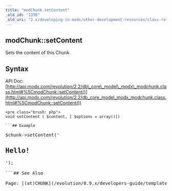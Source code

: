 ```yaml
---
title: "modChunk.setContent"
_old_id: "1338"
_old_uri: "2.x/developing-in-modx/other-development-resources/class-reference/modchunk/modchunk.setcontent"
---
```


## modChunk::setContent

Sets the content of this Chunk.

## Syntax

API Doc: [http://api.modx.com/revolution/2.2/db\_core\_model\_modx\_modchunk.class.html#%5CmodChunk::setContent()](http://api.modx.com/revolution/2.2/db_core_model_modx_modchunk.class.html#%5CmodChunk::setContent())

```
<pre class="brush: php">
void setContent ( $content, [ $options = array()])

```## Example

```
<pre class="brush: php">
$chunk->setContent('<h2>Hello!</h2>');

```## See Also

Page: [(at)CHUNK](/evolution/0.9.x/developers-guide/template-variables/(at)-binding/(at)chunk)Page: [(at)CHUNK](/evolution/1.0/developers-guide/template-variables/(at)-binding/(at)chunk)Page: [modChunk](developing-in-modx/other-development-resources/class-reference/modchunk)Page: [modChunk.setContent](developing-in-modx/other-development-resources/class-reference/modchunk/modchunk.setcontent)Page: [modChunk.getContent](developing-in-modx/other-development-resources/class-reference/modchunk/modchunk.getcontent)